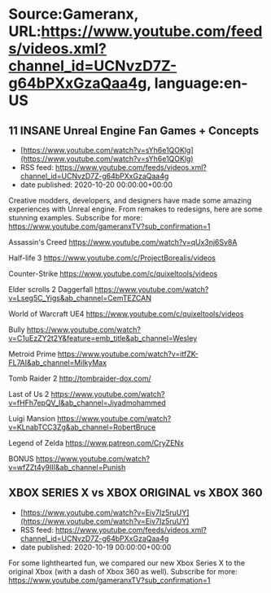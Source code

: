 # Source:Gameranx, URL:https://www.youtube.com/feeds/videos.xml?channel_id=UCNvzD7Z-g64bPXxGzaQaa4g, language:en-US

## 11 INSANE Unreal Engine Fan Games + Concepts
 - [https://www.youtube.com/watch?v=sYh6e1QOKlg](https://www.youtube.com/watch?v=sYh6e1QOKlg)
 - RSS feed: https://www.youtube.com/feeds/videos.xml?channel_id=UCNvzD7Z-g64bPXxGzaQaa4g
 - date published: 2020-10-20 00:00:00+00:00

Creative modders, developers, and designers have made some amazing experiences with Unreal engine. From remakes to redesigns, here are some stunning examples.
Subscribe for more: https://www.youtube.com/gameranxTV?sub_confirmation=1

Assassin's Creed
https://www.youtube.com/watch?v=qUx3nj6Sv8A

Half-life 3
https://www.youtube.com/c/ProjectBorealis/videos

Counter-Strike
https://www.youtube.com/c/quixeltools/videos

Elder scrolls 2 Daggerfall
https://www.youtube.com/watch?v=Lseg5C_Yigs&ab_channel=CemTEZCAN

World of Warcraft UE4
https://www.youtube.com/c/quixeltools/videos

Bully
https://www.youtube.com/watch?v=C1uEzZY2t2Y&feature=emb_title&ab_channel=Wesley

Metroid Prime
https://www.youtube.com/watch?v=itfZK-FL7AI&ab_channel=MilkyMax

Tomb Raider 2
http://tombraider-dox.com/

Last of Us 2
https://www.youtube.com/watch?v=fHFh7epQV_I&ab_channel=Jiyadmohammed

Luigi Mansion
https://www.youtube.com/watch?v=KLnabTCC3Zg&ab_channel=RobertBruce

Legend of Zelda
https://www.patreon.com/CryZENx

BONUS
https://www.youtube.com/watch?v=wfZZt4y9III&ab_channel=Punish

## XBOX SERIES X vs XBOX ORIGINAL vs XBOX 360
 - [https://www.youtube.com/watch?v=Eiv7Iz5ruUY](https://www.youtube.com/watch?v=Eiv7Iz5ruUY)
 - RSS feed: https://www.youtube.com/feeds/videos.xml?channel_id=UCNvzD7Z-g64bPXxGzaQaa4g
 - date published: 2020-10-19 00:00:00+00:00

For some lighthearted fun, we compared our new Xbox Series X to the original Xbox (with a dash of Xbox 360 as well).
Subscribe for more: https://www.youtube.com/gameranxTV?sub_confirmation=1

